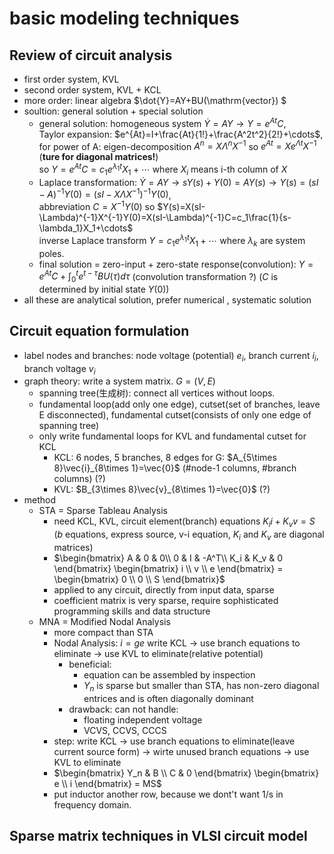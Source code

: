 # basic modeling techniques

## Review of circuit analysis
- first order system, KVL
- second order system, KVL + KCL
- more order: linear algebra $\dot{Y}=AY+BU(\mathrm{vector}) $
- soultion: general solution + special solution
    - general solution: homogeneous system $\dot{Y}=AY \to Y=e^{At}C$,  
    Taylor expansion: $e^{At}=I+\frac{At}{1!}+\frac{A^2t^2}{2!}+\cdots$,  
    for power of A: eigen-decomposition $A^n=X\Lambda ^n X^{-1}$ so $e^{At}=Xe^{\Lambda t}X^{-1}$ (**ture for diagonal matrices!**)  
    so $Y=e^{At}C=c_1e^{\lambda_1t}X_1+\cdots$ where $X_i$ means i-th column of $X$
    - Laplace transformation: $\dot{Y}=AY \to sY(s)+Y(0)=AY(s) \to Y(s)=(sI-A)^{-1}Y(0)=(sI-X\Lambda X^{-1})^{-1}Y(0)$,  
    abbreviation $C=X^{-1}Y(0)$ so $Y(s)=X(sI-\Lambda)^{-1}X^{-1}Y(0)=X(sI-\Lambda)^{-1}C=c_1\frac{1}{s-\lambda_1}X_1+\cdots$  
    inverse Laplace transform $Y=c_1e^{\lambda_1t}X_1+\cdots$ where $\lambda_k$ are system poles.
    - final solution = zero-input + zero-state response(convolution): $Y=e^{At}C+\int_0^t e^{t-\tau}BU(\tau)d\tau$ (convolution transformation ?) ($C$ is determined by initial state $Y(0)$)
- all these are analytical solution, prefer numerical , systematic solution

## Circuit equation formulation
- label nodes and branches: node voltage (potential) $e_i$, branch current $i_i$, branch voltage $v_i$
- graph theory: write a system matrix. $G=(V,E)$ 
    - spanning tree(生成树): connect all vertices without loops.
    - fundamental loop(add only one edge), cutset(set of branches, leave E disconnected), fundamental cutset(consists of only one edge of spanning tree)
    - only write fundamental loops for KVL and fundamental cutset for KCL
        - KCL: 6 nodes, 5 branches, 8 edges for G: $A_{5\times 8}\vec{i}_{8\times 1}=\vec{0}$ (#node-1 columns, #branch columns) (?)
        - KVL: $B_{3\times 8}\vec{v}_{8\times 1}=\vec{0}$ (?)
- method
    - STA = Sparse Tableau Analysis
        - need KCL, KVL, circuit element(branch) equations $K_ii+K_vv=S$ ($b$ equations, express source, v-i equation, $K_i$ and $K_v$ are diagonal matrices)
        - $\begin{bmatrix} A & 0 & 0\\ 0 & I & -A^T\\ K_i & K_v & 0 \end{bmatrix} \begin{bmatrix} i \\ v \\ e \end{bmatrix} = \begin{bmatrix} 0 \\ 0 \\ S \end{bmatrix}$
        - applied to any circuit, directly from input data, sparse
        - coefficient matrix is very sparse, require sophisticated programming skills and data structure
    - MNA = Modified Nodal Analysis
        - more compact than STA
        - Nodal Analysis: $i=ge$ write KCL -> use branch equations to eliminate -> use KVL to eliminate(relative potential)
            - beneficial:
                - equation can be assembled by inspection
                - $Y_n$ is sparse but smaller than STA, has non-zero diagonal entrices and is often diagonally dominant
            - drawback: can not handle:
                - floating independent voltage
                - VCVS, CCVS, CCCS
        - step: write KCL -> use branch equations to eliminate(leave current source form) -> wirte unused branch equations -> use KVL to eliminate
        - $\begin{bmatrix} Y_n & B \\ C & 0 \end{bmatrix} \begin{bmatrix} e \\ i \end{bmatrix} = MS$
        - put inductor another row, because we dont't want 1/s in frequency domain.

## Sparse matrix techniques in VLSI circuit model



